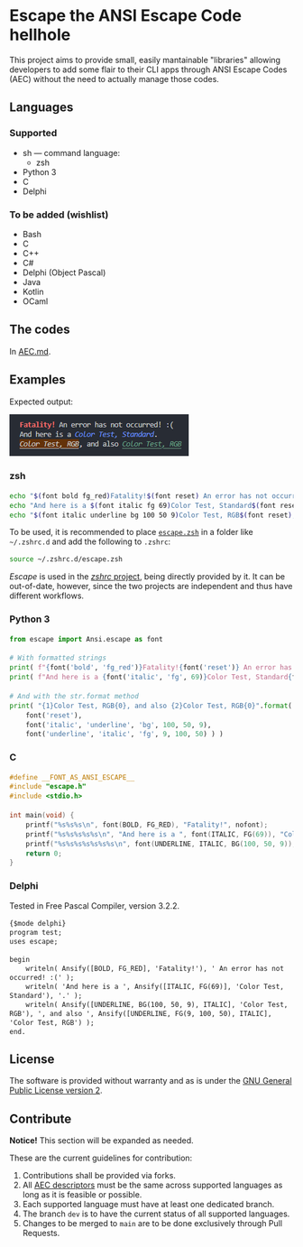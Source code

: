# Escape the ANSI Escape Code hellhole

This project aims to provide small, easily mantainable "libraries" allowing developers to add some flair to their CLI apps through ANSI Escape Codes (AEC) without the need to actually manage those codes.

## Languages
### Supported

  * sh &mdash; command language:
    * zsh
  * Python 3
  * C
  * Delphi

### To be added (wishlist)

  * Bash
  * C
  * C++
  * C#
  * Delphi (Object Pascal)
  * Java
  * Kotlin
  * OCaml

## The codes

In [AEC.md](AEC.md).


## Examples

Expected output:

![Expected output](doc/img/expected_output.png)

### zsh

```sh
echo "$(font bold fg_red)Fatality!$(font reset) An error has not occurred :("
echo "And here is a $(font italic fg 69)Color Test, Standard$(font reset)."
echo "$(font italic underline bg 100 50 9)Color Test, RGB$(font reset), and also $(font underline italic fg 9 100 50)Color Test, RGB$(font reset)"
```

To be used, it is recommended to place [`escape.zsh`](sh/zsh/escape.zsh) in a folder like `~/.zshrc.d` and add the following to `.zshrc`:

```sh
source ~/.zshrc.d/escape.zsh
```

*Escape* is used in the [*zshrc* project](https://github.com/ibnunes/zshrc), being directly provided by it. It can be out-of-date, however, since the two projects are independent and thus have different workflows.


### Python 3

```python
from escape import Ansi.escape as font

# With formatted strings
print( f"{font('bold', 'fg_red')}Fatality!{font('reset')} An error has not occurred :(" )
print( f"And here is a {font('italic', 'fg', 69)}Color Test, Standard{font('reset')}." )

# And with the str.format method
print( "{1}Color Test, RGB{0}, and also {2}Color Test, RGB{0}".format(    \
    font('reset'),                                                        \
    font('italic', 'underline', 'bg', 100, 50, 9),                        \
    font('underline', 'italic', 'fg', 9, 100, 50) ) )
```


### C

```c
#define __FONT_AS_ANSI_ESCAPE__
#include "escape.h"
#include <stdio.h>

int main(void) {
    printf("%s%s%s\n", font(BOLD, FG_RED), "Fatality!", nofont);
    printf("%s%s%s%s%s\n", "And here is a ", font(ITALIC, FG(69)), "Color Test, Standard", nofont, ".");
    printf("%s%s%s%s%s%s%s\n", font(UNDERLINE, ITALIC, BG(100, 50, 9)), "Color Test, RGB", nofont, ", and also ", font(ITALIC, FG(9, 100, 50), ITALIC), "Color Test, RGB", nofont);
    return 0;
}
```


### Delphi

Tested in Free Pascal Compiler, version 3.2.2.
```delphi
{$mode delphi}
program test;
uses escape;

begin
    writeln( Ansify([BOLD, FG_RED], 'Fatality!'), ' An error has not occurred! :(' );
    writeln( 'And here is a ', Ansify([ITALIC, FG(69)], 'Color Test, Standard'), '.' );
    writeln( Ansify([UNDERLINE, BG(100, 50, 9), ITALIC], 'Color Test, RGB'), ', and also ', Ansify([UNDERLINE, FG(9, 100, 50), ITALIC], 'Color Test, RGB') );
end.
```


## License

The software is provided without warranty and as is under the [GNU General Public License version 2](LICENSE.md).


## Contribute

**Notice!** This section will be expanded as needed.

These are the current guidelines for contribution:

  1. Contributions shall be provided via forks.
  2. All [AEC descriptors](AEC.md) must be the same across supported languages as long as it is feasible or possible.
  3. Each supported language must have at least one dedicated branch.
  4. The branch `dev` is to have the current status of all supported languages.
  5. Changes to be merged to `main` are to be done exclusively through Pull Requests.
